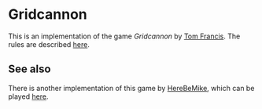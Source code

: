 # Gridcannon

This is an implementation of the game *Gridcannon* by [Tom Francis](https://www.pentadact.com/). The rules are described [here](https://www.pentadact.com/2019-08-20-gridcannon-a-single-player-game-with-regular-playing-cards/).

## See also

There is another implementation of this game by [HereBeMike](https://github.com/HereBeMike), which can be played [here](https://herebemike.github.io/Gridcannon/site/).

